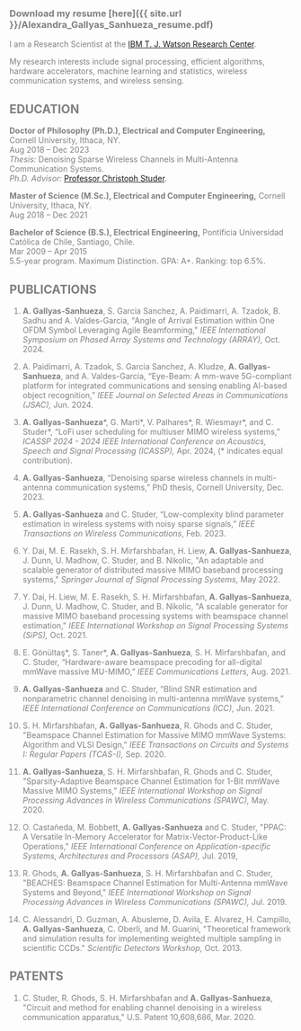 <span style="color: grey;">

### Download  my resume [here]({{ site.url }}/Alexandra_Gallyas_Sanhueza_resume.pdf)


I am a Research Scientist at the [IBM T. J. Watson Research Center](https://research.ibm.com/labs/yorktown-heights).

My research interests include signal processing, efficient algorithms, hardware accelerators, machine learning and statistics,
wireless communication systems, and wireless sensing.

## EDUCATION
**Doctor of Philosophy (Ph.D.), Electrical and Computer Engineering,** Cornell University, Ithaca, NY.\
Aug 2018 – Dec 2023\
*Thesis:* Denoising Sparse Wireless Channels in Multi-Antenna Communication Systems.\
*Ph.D. Advisor:* [Professor Christoph Studer](https://iis.ee.ethz.ch/people/person-detail.cstuder.html).

**Master of Science (M.Sc.), Electrical and Computer Engineering,** Cornell University, Ithaca, NY.\
Aug 2018 – Dec 2021

**Bachelor of Science (B.S.), Electrical Engineering,** Pontificia Universidad Católica de Chile, Santiago, Chile.\
Mar 2009 – Apr 2015\
5.5-year program. Maximum Distinction. GPA: A+. Ranking: top 6.5%.

## PUBLICATIONS

1. **A. Gallyas-Sanhueza**, S. Garcia Sanchez, A. Paidimarri, A. Tzadok, B. Sadhu and A. Valdes-Garcia, "Angle of Arrival Estimation within One OFDM Symbol Leveraging Agile Beamforming," *IEEE International Symposium on Phased Array Systems and Technology (ARRAY),* Oct. 2024.

1. A. Paidimarri, A. Tzadok, S. Garcia Sanchez, A. Kludze, **A. Gallyas-Sanhueza**, and A. Valdes-Garcia, 
“Eye-Beam: A mm-wave 5G-compliant platform for integrated communications and sensing enabling AI-based object recognition,” 
*IEEE Journal on Selected Areas in Communications (JSAC),* Jun. 2024.

1. **A. Gallyas-Sanhueza***, G. Marti*, V. Palhares*, R. Wiesmayr*, and C. Studer*, 
“LoFi user scheduling for multiuser MIMO wireless systems,” *ICASSP 2024 - 2024 IEEE International Conference on Acoustics, Speech and Signal Processing (ICASSP),* 
Apr. 2024, (* indicates equal contribution).

1. **A. Gallyas-Sanhueza**,
“Denoising sparse wireless channels in multi-antenna communication systems,” 
PhD thesis, Cornell University, Dec. 2023.

1. **A. Gallyas-Sanhueza** and C. Studer, 
“Low-complexity blind parameter estimation in wireless systems with noisy sparse signals,” 
*IEEE Transactions on Wireless Communications*, Feb. 2023.

1. Y. Dai, M. E. Rasekh, S. H. Mirfarshbafan, H. Liew, **A. Gallyas-Sanhueza**, J. Dunn, U. Madhow, C. Studer, and B. Nikolic, 
"An adaptable and scalable generator of distributed massive MIMO baseband processing systems,"
*Springer Journal of Signal Processing Systems,* May 2022.

1. Y. Dai, H. Liew, M. E. Rasekh, S. H. Mirfarshbafan, **A. Gallyas-Sanhueza**, J. Dunn, U. Madhow, C. Studer, and B. Nikolic, 
"A scalable generator for massive MIMO baseband processing systems with beamspace channel estimation,"
*IEEE International Workshop on Signal Processing Systems (SiPS),* Oct. 2021.

1. E. Gönültaş\*, S. Taner\*, **A. Gallyas-Sanhueza**, S. H. Mirfarshbafan, and C. Studer, 
“Hardware-aware beamspace precoding for all-digital mmWave massive MU-MIMO,”
*IEEE Communications Letters,* Aug. 2021.

1. **A. Gallyas-Sanhueza** and C. Studer, 
“Blind SNR estimation and nonparametric channel denoising in multi-antenna mmWave systems,”
*IEEE International Conference on Communications (ICC),* Jun. 2021.

1. S. H. Mirfarshbafan, **A. Gallyas-Sanhueza**, R. Ghods and C. Studer, 
"Beamspace Channel Estimation for Massive MIMO mmWave Systems: Algorithm and VLSI Design," 
*IEEE Transactions on Circuits and Systems I: Regular Papers (TCAS-I),* Sep. 2020. 

1. **A. Gallyas-Sanhueza**, S. H. Mirfarshbafan, R. Ghods and C. Studer, 
"Sparsity-Adaptive Beamspace Channel Estimation for 1-Bit mmWave Massive MIMO Systems," 
*IEEE International Workshop on Signal Processing Advances in Wireless Communications (SPAWC),* May. 2020.

1. O. Castañeda, M. Bobbett, **A. Gallyas-Sanhueza** and C. Studer, 
"PPAC: A Versatile In-Memory Accelerator for Matrix-Vector-Product-Like Operations,"
*IEEE International Conference on Application-specific Systems, Architectures and Processors (ASAP),* Jul. 2019,

1. R. Ghods, **A. Gallyas-Sanhueza**, S. H. Mirfarshbafan and C. Studer, 
"BEACHES: Beamspace Channel Estimation for Multi-Antenna mmWave Systems and Beyond," 
*IEEE International Workshop on Signal Processing Advances in Wireless Communications (SPAWC),* Jul. 2019.

1. C. Alessandri, D. Guzman, A. Abusleme, D. Avila, E. Alvarez, H. Campillo, **A. Gallyas-Sanhueza**, C. Oberli, and M. Guarini, 
"Theoretical framework and simulation results for implementing weighted multiple sampling in scientific CCDs." 
*Scientific Detectors Workshop,* Oct. 2013.

## PATENTS

1. C. Studer, R. Ghods, S. H. Mirfarshbafan and **A. Gallyas-Sanhueza**, 
"Circuit and method for enabling channel denoising in a wireless communication apparatus," 
U.S. Patent 10,608,686, Mar. 2020.

